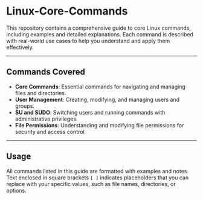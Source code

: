 # Linux-Core-Commands

This repository contains a comprehensive guide to core Linux commands, including examples and detailed explanations. Each command is described with real-world use cases to help you understand and apply them effectively.

---

## Commands Covered

- **Core Commands**: Essential commands for navigating and managing files and directories.
- **User Management**: Creating, modifying, and managing users and groups.
- **SU and SUDO**: Switching users and running commands with administrative privileges.
- **File Permissions**: Understanding and modifying file permissions for security and access control.

---

## Usage

All commands listed in this guide are formatted with examples and notes. Text enclosed in square brackets `[ ]` indicates placeholders that you can replace with your specific values, such as file names, directories, or options.

